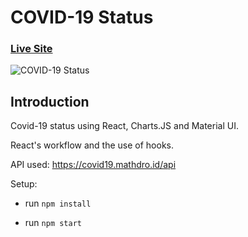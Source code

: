 # COVID-19 Status

### [Live Site]()

![COVID-19 Status]()

## Introduction

Covid-19 status using React, Charts.JS and Material UI.

React's workflow and the use of hooks.

API used: https://covid19.mathdro.id/api

Setup:

- run `npm install`

- run `npm start`
